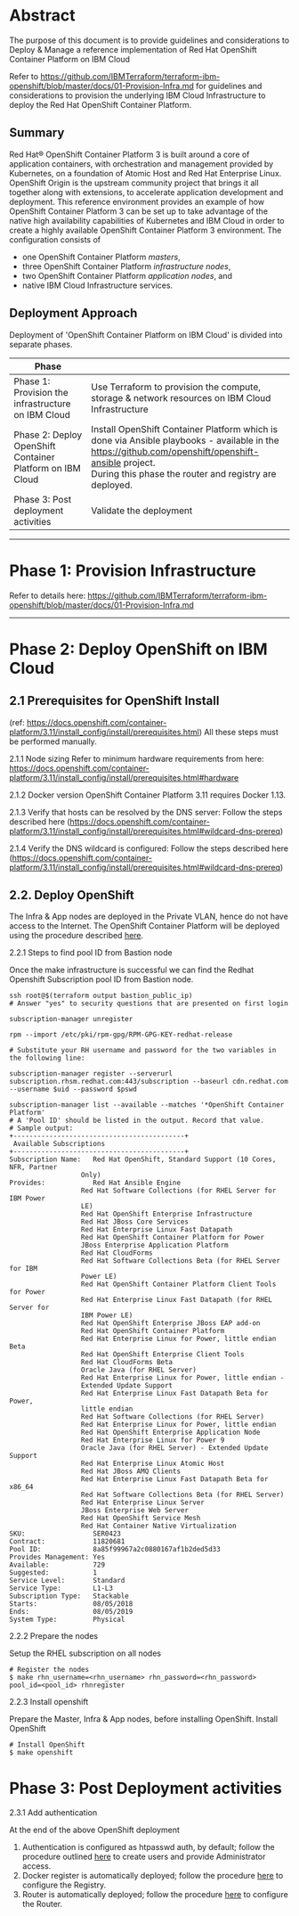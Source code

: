 # Abstract

The purpose of this document is to provide guidelines and considerations to Deploy & Manage a reference implementation of Red Hat OpenShift Container Platform on IBM Cloud

Refer to https://github.com/IBMTerraform/terraform-ibm-openshift/blob/master/docs/01-Provision-Infra.md for guidelines and considerations to provision the underlying IBM Cloud Infrastructure to deploy the Red Hat OpenShift Container Platform.

## Summary
Red Hat® OpenShift Container Platform 3 is built around a core of application containers, with orchestration and management provided by Kubernetes, on a foundation of Atomic Host and Red Hat Enterprise Linux. OpenShift Origin is the upstream community project that brings it all together along with extensions, to accelerate application development and deployment.
This reference environment provides an example of how OpenShift Container Platform 3 can be set up to take advantage of the native high availability capabilities of Kubernetes and IBM Cloud in order to create a highly available OpenShift Container Platform 3 environment. The configuration consists of 
* one OpenShift Container Platform *masters*, 
* three OpenShift Container Platform *infrastructure nodes*, 
* two OpenShift Container Platform *application nodes*, and
* native IBM Cloud Infrastructure services. 

## Deployment Approach

Deployment of 'OpenShift Container Platform on IBM Cloud' is divided into separate phases.

| Phase |  |
|----|-----|
| Phase 1: Provision the infrastructure on IBM Cloud |  Use Terraform to provision the compute, storage & network resources on IBM Cloud Infrastructure|
| Phase 2: Deploy OpenShift Container Platform on IBM Cloud | Install OpenShift Container Platform which is done via Ansible playbooks - available in the https://github.com/openshift/openshift-ansible project. <br> During this phase the router and registry are deployed. |
| Phase 3: Post deployment activities |  Validate the deployment |

----

# Phase 1: Provision Infrastructure 

Refer to details here: https://github.com/IBMTerraform/terraform-ibm-openshift/blob/master/docs/01-Provision-Infra.md

----

# Phase 2: Deploy OpenShift on IBM Cloud

## 2.1 Prerequisites for OpenShift Install 
(ref: https://docs.openshift.com/container-platform/3.11/install_config/install/prerequisites.html)  All these steps must be performed manually.

2.1.1 Node sizing
Refer to minimum hardware requirements from here: https://docs.openshift.com/container-platform/3.11/install_config/install/prerequisites.html#hardware

2.1.2 Docker version
      OpenShift Container Platform 3.11 requires Docker 1.13.

2.1.3 Verify that hosts can be resolved by the DNS server:
Follow the steps described here (https://docs.openshift.com/container-platform/3.11/install_config/install/prerequisites.html#wildcard-dns-prereq)

2.1.4 Verify the DNS wildcard is configured:
Follow the steps described here (https://docs.openshift.com/container-platform/3.11/install_config/install/prerequisites.html#wildcard-dns-prereq)

## 2.2. Deploy OpenShift
The Infra & App nodes are deployed in the Private VLAN, hence do not have access to the Internet.  The OpenShift Container Platform will be deployed using the procedure described [here](https://docs.openshift.com/container-platform/3.11/install/index.html#single-master-multi-node).  


2.2.1 Steps to find pool ID from Bastion node

Once the make infrastructure is successful we can find the Redhat Openshift Subscription pool ID from Bastion node.
   ```
   ssh root@$(terraform output bastion_public_ip)
   # Answer "yes" to security questions that are presented on first login
   
   subscription-manager unregister
   
   rpm --import /etc/pki/rpm-gpg/RPM-GPG-KEY-redhat-release
   
   # Substitute your RH username and password for the two variables in the following line:
   
   subscription-manager register --serverurl subscription.rhsm.redhat.com:443/subscription --baseurl cdn.redhat.com --username $uid --password $pswd
   
   subscription-manager list --available --matches '*OpenShift Container Platform'
   # A 'Pool ID' should be listed in the output. Record that value.
   # Sample output:
   +-------------------------------------------+
    Available Subscriptions
+-------------------------------------------+
Subscription Name:   Red Hat OpenShift, Standard Support (10 Cores, NFR, Partner
                     Only)
Provides:            Red Hat Ansible Engine
                     Red Hat Software Collections (for RHEL Server for IBM Power
                     LE)
                     Red Hat OpenShift Enterprise Infrastructure
                     Red Hat JBoss Core Services
                     Red Hat Enterprise Linux Fast Datapath
                     Red Hat OpenShift Container Platform for Power
                     JBoss Enterprise Application Platform
                     Red Hat CloudForms
                     Red Hat Software Collections Beta (for RHEL Server for IBM
                     Power LE)
                     Red Hat OpenShift Container Platform Client Tools for Power
                     Red Hat Enterprise Linux Fast Datapath (for RHEL Server for
                     IBM Power LE)
                     Red Hat OpenShift Enterprise JBoss EAP add-on
                     Red Hat OpenShift Container Platform
                     Red Hat Enterprise Linux for Power, little endian Beta
                     Red Hat OpenShift Enterprise Client Tools
                     Red Hat CloudForms Beta
                     Oracle Java (for RHEL Server)
                     Red Hat Enterprise Linux for Power, little endian -
                     Extended Update Support
                     Red Hat Enterprise Linux Fast Datapath Beta for Power,
                     little endian
                     Red Hat Software Collections (for RHEL Server)
                     Red Hat Enterprise Linux for Power, little endian
                     Red Hat OpenShift Enterprise Application Node
                     Red Hat Enterprise Linux for Power 9
                     Oracle Java (for RHEL Server) - Extended Update Support
                     Red Hat Enterprise Linux Atomic Host
                     Red Hat JBoss AMQ Clients
                     Red Hat Enterprise Linux Fast Datapath Beta for x86_64
                     Red Hat Software Collections Beta (for RHEL Server)
                     Red Hat Enterprise Linux Server
                     JBoss Enterprise Web Server
                     Red Hat OpenShift Service Mesh
                     Red Hat Container Native Virtualization
SKU:                 SER0423
Contract:            11820681
Pool ID:             8a85f99967a2c0880167af1b2ded5d33
Provides Management: Yes
Available:           729
Suggested:           1
Service Level:       Standard
Service Type:        L1-L3
Subscription Type:   Stackable
Starts:              08/05/2018
Ends:                08/05/2019
System Type:         Physical
 ```

2.2.2  Prepare the nodes

Setup the RHEL subscription on all nodes

   ```console
   # Register the nodes
   $ make rhn_username=<rhn_username> rhn_password=<rhn_password> pool_id=<pool_id> rhnregister
   ```

2.2.3  Install openshift

Prepare the Master, Infra & App nodes, before installing OpenShift. Install OpenShift

   ```console
   # Install OpenShift
   $ make openshift
   ```


# Phase 3: Post Deployment activities

2.3.1 Add authentication

At the end of the above OpenShift deployment

1. Authentication is configured as htpasswd auth, by default; follow the procedure outlined [here](https://docs.openshift.com/container-platform/3.11/install_config/configuring_authentication.html) to create users and provide Administrator access.  
1. Docker register is automatically deployed; follow the procedure [here](https://docs.openshift.com/container-platform/3.11/install_config/registry/index.html#install-config-registry-overview) to configure the Registry. 
1. Router is automatically deployed; follow the procedure [here](https://docs.openshift.com/container-platform/3.11/install_config/router/index.html#install-config-router-overview) to configure the Router.
